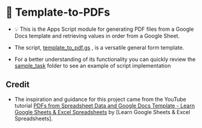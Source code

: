 # 📝 Template-to-PDFs

- 💡 This is the Apps Script module for generating PDF files from a Google Docs template and retrieving values in order from a Google Sheet.

- The script, [template_to_pdf.gs](template_to_pdf.gs) , is a versatile general form template. 

- For a better understanding of its functionality you can quickly review the [sample_task](sample_task) folder to see an example of script implementation


## Credit
- The inspiration and guidance for this project came from the YouTube tutorial [PDFs from Spreadsheet Data and Google Docs Template - Learn Google Sheets & Excel Spreadsheets](https://www.youtube.com/watch?v=r9uU_KwGgzQ&t=1466s) by [Learn Google Sheets & Excel Spreadsheets].
